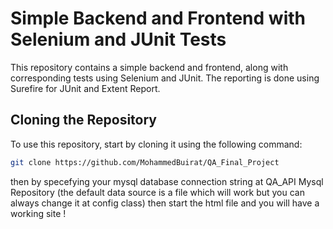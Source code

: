 # Simple Backend and Frontend with Selenium and JUnit Tests

This repository contains a simple backend and frontend, along with corresponding tests using Selenium and JUnit. The reporting is done using Surefire for JUnit and Extent Report.

## Cloning the Repository

To use this repository, start by cloning it using the following command:

```bash
git clone https://github.com/MohammedBuirat/QA_Final_Project
```
then by specefying your mysql database connection string at QA_API Mysql Repository
(the default data source is a file which will work but you can always change it at config class)
then start the html file and you will have a working site !
